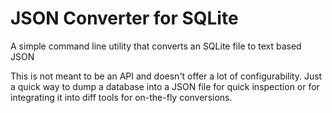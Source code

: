 # JSON Converter for SQLite
A simple command line utility that converts an SQLite file to text based JSON

This is not meant to be an API and doesn't offer a lot of configurability. Just a quick way to dump a database into a JSON file for quick inspection or for integrating it into diff tools for on-the-fly conversions.
